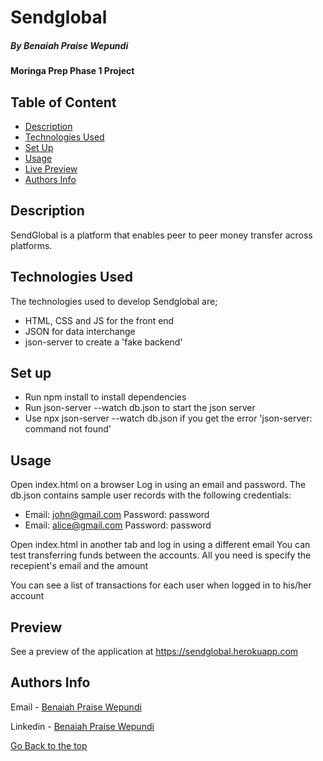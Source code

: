 # Sendglobal

##### By Benaiah Praise Wepundi 
#### Moringa Prep Phase 1 Project

## Table of Content

+ [Description](#description)
+ [Technologies Used](#technologies-used)
+ [Set Up](#set-up)
+ [Usage](#usage)
+ [Live Preview](#preview)
+ [Authors Info](#author-Info)

## Description

SendGlobal is a platform that enables peer to peer money transfer across platforms.

## Technologies Used

The technologies used to develop Sendglobal are;
- HTML, CSS and JS for the front end
- JSON for data interchange
- json-server to create a 'fake backend'

## Set up

- Run npm install to install dependencies
- Run json-server --watch db.json to start the json server
- Use npx json-server --watch db.json if you get the error 'json-server: command not found'

## Usage

Open index.html on a browser
Log in using an email and password. The db.json contains sample user records with the following credentials:
- Email: john@gmail.com Password: password
- Email: alice@gmail.com Password: password

Open index.html in another tab and log in using a different email
You can test transferring funds between the accounts. All you need is specify the recepient's email and the amount

You can see a list of transactions for each user when logged in to his/her account

## Preview

See a preview of the application at <a href="https://sendglobal.herokuapp.com/" target="_blank">https://sendglobal.herokuapp.com</a>

## Authors Info

Email - [Benaiah Praise Wepundi](mailto:benaiah.praise@student.moringaschool.com)

Linkedin - [Benaiah Praise Wepundi](https://www.linkedin.com/in/benaiah-ke/)

[Go Back to the top](#Sendglobal)
